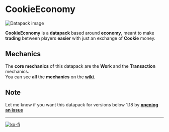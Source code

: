 # CookieEconomy

![Datapack image](https://github.com/El-Kavio/CookieEconomy/assets/140896938/7f99a134-4b16-4700-bb9c-6aa80a2d4bb1)


**CookieEconomy** is a **datapack** based around **economy**, meant to make **trading** between players **easier** with just an exchange of **Cookie** money.

## Mechanics

The **core mechanics** of this datapack are the **Work** and the **Transaction** mechanics.<br>
You can see **all** the **mechanics** on the **[wiki](https://github.com/El-Kavio/CookieEconomy/wiki)**.

## Note

Let me know if you want this datapack for versions below 1.18 by **<a href="https://github.com/El-Kavio/CookieEconomy/issues" target="_blank">opening an issue**

---

[![ko-fi](https://ko-fi.com/img/githubbutton_sm.svg)](https://ko-fi.com/kavio)
